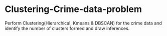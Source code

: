 # Clustering-Crime-data-problem
Perform Clustering(Hierarchical, Kmeans &amp; DBSCAN) for the crime data and identify the number of clusters formed and draw inferences.

